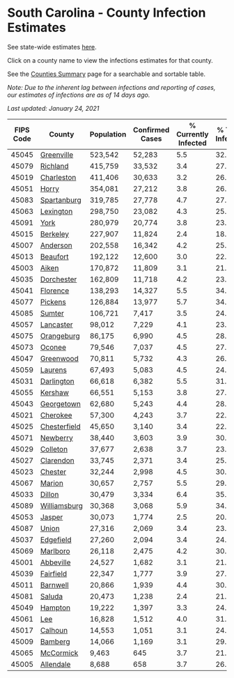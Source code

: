 # South Carolina - County Infection Estimates

See state-wide estimates [here](/infections/us-sc).

Click on a county name to view the infections estimates for that county.

See the [Counties Summary](/infections/summary-counties) page for a searchable and sortable table.

*Note: Due to the inherent lag between infections and reporting of cases, our estimates of infections are as of 14 days ago.*

*Last updated: January 24, 2021*

|   FIPS Code |                       County |   Population |   Confirmed Cases |   % Currently Infected |   % Total Infected |
|-------------|------------------------------|--------------|-------------------|------------------------|--------------------|
|       45045 |     [Greenville](greenville) |      523,542 |            52,283 |                    5.5 |               32.4 |
|       45079 |         [Richland](richland) |      415,759 |            33,532 |                    3.4 |               27.5 |
|       45019 |     [Charleston](charleston) |      411,406 |            30,633 |                    3.2 |               26.7 |
|       45051 |               [Horry](horry) |      354,081 |            27,212 |                    3.8 |               26.1 |
|       45083 |   [Spartanburg](spartanburg) |      319,785 |            27,778 |                    4.7 |               27.0 |
|       45063 |       [Lexington](lexington) |      298,750 |            23,082 |                    4.3 |               25.4 |
|       45091 |                 [York](york) |      280,979 |            20,774 |                    3.8 |               23.7 |
|       45015 |         [Berkeley](berkeley) |      227,907 |            11,824 |                    2.4 |               18.1 |
|       45007 |         [Anderson](anderson) |      202,558 |            16,342 |                    4.2 |               25.5 |
|       45013 |         [Beaufort](beaufort) |      192,122 |            12,600 |                    3.0 |               22.6 |
|       45003 |               [Aiken](aiken) |      170,872 |            11,809 |                    3.1 |               21.9 |
|       45035 |     [Dorchester](dorchester) |      162,809 |            11,718 |                    4.2 |               23.7 |
|       45041 |         [Florence](florence) |      138,293 |            14,327 |                    5.5 |               34.5 |
|       45077 |           [Pickens](pickens) |      126,884 |            13,977 |                    5.7 |               34.7 |
|       45085 |             [Sumter](sumter) |      106,721 |             7,417 |                    3.5 |               24.2 |
|       45057 |       [Lancaster](lancaster) |       98,012 |             7,229 |                    4.1 |               23.7 |
|       45075 |     [Orangeburg](orangeburg) |       86,175 |             6,990 |                    4.5 |               28.0 |
|       45073 |             [Oconee](oconee) |       79,546 |             7,037 |                    4.5 |               27.5 |
|       45047 |       [Greenwood](greenwood) |       70,811 |             5,732 |                    4.3 |               26.8 |
|       45059 |           [Laurens](laurens) |       67,493 |             5,083 |                    4.5 |               24.8 |
|       45031 |     [Darlington](darlington) |       66,618 |             6,382 |                    5.5 |               31.2 |
|       45055 |           [Kershaw](kershaw) |       66,551 |             5,153 |                    3.8 |               27.0 |
|       45043 |     [Georgetown](georgetown) |       62,680 |             5,243 |                    4.4 |               28.0 |
|       45021 |         [Cherokee](cherokee) |       57,300 |             4,243 |                    3.7 |               22.6 |
|       45025 | [Chesterfield](chesterfield) |       45,650 |             3,140 |                    3.4 |               22.6 |
|       45071 |         [Newberry](newberry) |       38,440 |             3,603 |                    3.9 |               30.9 |
|       45029 |         [Colleton](colleton) |       37,677 |             2,638 |                    3.7 |               23.5 |
|       45027 |       [Clarendon](clarendon) |       33,745 |             2,371 |                    3.4 |               25.3 |
|       45023 |           [Chester](chester) |       32,244 |             2,998 |                    4.5 |               30.4 |
|       45067 |             [Marion](marion) |       30,657 |             2,757 |                    5.5 |               29.5 |
|       45033 |             [Dillon](dillon) |       30,479 |             3,334 |                    6.4 |               35.4 |
|       45089 | [Williamsburg](williamsburg) |       30,368 |             3,068 |                    5.9 |               34.6 |
|       45053 |             [Jasper](jasper) |       30,073 |             1,774 |                    2.5 |               20.1 |
|       45087 |               [Union](union) |       27,316 |             2,069 |                    3.4 |               23.8 |
|       45037 |       [Edgefield](edgefield) |       27,260 |             2,094 |                    3.4 |               24.3 |
|       45069 |         [Marlboro](marlboro) |       26,118 |             2,475 |                    4.2 |               30.9 |
|       45001 |       [Abbeville](abbeville) |       24,527 |             1,682 |                    3.1 |               21.6 |
|       45039 |       [Fairfield](fairfield) |       22,347 |             1,777 |                    3.9 |               27.0 |
|       45011 |         [Barnwell](barnwell) |       20,866 |             1,939 |                    4.4 |               30.5 |
|       45081 |             [Saluda](saluda) |       20,473 |             1,238 |                    2.4 |               21.4 |
|       45049 |           [Hampton](hampton) |       19,222 |             1,397 |                    3.3 |               24.8 |
|       45061 |                   [Lee](lee) |       16,828 |             1,512 |                    4.0 |               31.6 |
|       45017 |           [Calhoun](calhoun) |       14,553 |             1,051 |                    3.1 |               24.9 |
|       45009 |           [Bamberg](bamberg) |       14,066 |             1,169 |                    3.1 |               29.8 |
|       45065 |       [McCormick](mccormick) |        9,463 |               645 |                    3.7 |               21.6 |
|       45005 |       [Allendale](allendale) |        8,688 |               658 |                    3.7 |               26.5 |